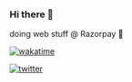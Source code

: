 ### Hi there 👋

doing web stuff @ Razorpay 🚀

[![wakatime](https://wakatime.com/badge/user/769a37d2-2463-4e80-a4f7-f210faf2ce6b.svg?style=for-the-badge)](https://wakatime.com/@769a37d2-2463-4e80-a4f7-f210faf2ce6b)

[![twitter](https://img.shields.io/badge/Twitter-1DA1F2?style=for-the-badge&logo=twitter&logoColor=white)](https://twitter.com/life_of_rvi)

<!--
**rvisharma/rvisharma** is a ✨ _special_ ✨ repository because its `README.md` (this file) appears on your GitHub profile.

Here are some ideas to get you started:

- 🔭 I’m currently working on ...
- 🌱 I’m currently learning ...
- 👯 I’m looking to collaborate on ...
- 🤔 I’m looking for help with ...
- 💬 Ask me about ...
- 📫 How to reach me: ...
- 😄 Pronouns: ...
- ⚡ Fun fact: ...
-->
